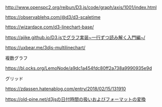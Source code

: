 
http://www.openspc2.org/reibun/D3.js/code/graph/axis/1001/index.html

https://observablehq.com/@d3/d3-scaletime

https://wizardace.com/d3-linechart-base/

https://ajike.github.io/D3.jsでグラフ実装~一行ずつ読み解く入門編~/

https://uxbear.me/3djs-multilinechart/


複数グラフ

https://bl.ocks.org/LemoNode/a9dc1a454fdc80ff2a738a9990935e9d

グリッド

https://zdassen.hatenablog.com/entry/2018/02/15/131910

https://old-pine.net/d3jsの日付時間の扱いおよびフォーマットの変換



